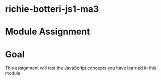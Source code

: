 # richie-botteri-js1-ma3

# Module Assignment

# Goal

This assignment will test the JavaScript concepts you have learned in this module.
